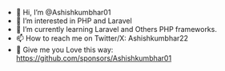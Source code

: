 - 👋 Hi, I’m @Ashishkumbhar01
- 👀 I’m interested in PHP and Laravel
- 🌱 I’m currently learning Laravel and Others PHP frameworks.
- 📫 How to reach me on Twitter/X: Ashishkumbhar22
- 💞 Give me you Love this way: https://github.com/sponsors/Ashishkumbhar01

<!---
Ashishkumbhar01/Ashishkumbhar01 is a ✨ special ✨ repository because its `README.md` (this file) appears on your GitHub profile.
You can click the Preview link to take a look at your changes.
--->
